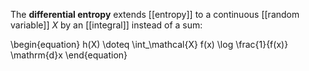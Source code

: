 The **differential entropy**  extends [[entropy]] to a continuous [[random variable]] $X$ by an [[integral]] instead of a sum:

\begin{equation}
h(X) \doteq \int_\mathcal{X} f(x) \log \frac{1}{f(x)} \mathrm{d}x
\end{equation}
